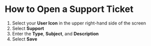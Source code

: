 # How to Open a Support Ticket

1. Select your **User Icon** in the upper right-hand side of the screen
2. Select **Support**
3. Enter the **Type**, **Subject**, and **Description**
4. Select **Save**
